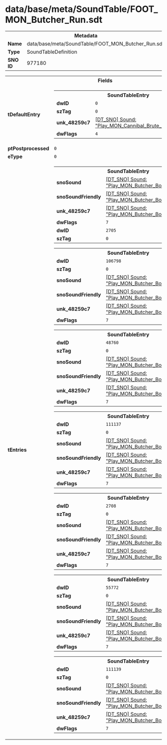 <h1>data/base/meta/SoundTable/FOOT_MON_Butcher_Run.sdt</h1><table><tr><th colspan="100%">Metadata</th></tr><tr><td><b>Name</b></td><td>data/base/meta/SoundTable/FOOT_MON_Butcher_Run.sdt</td></tr><tr><td><b>Type</b></td><td>SoundTableDefinition</td></tr><tr><td><b>SNO ID</b></td><td>977180</td></tr></table>

<table><tr><th colspan="100%">Fields</th></tr><tr><td><b>tDefaultEntry</b></td><td><table><tr><th colspan="100%">SoundTableEntry</th></tr><tr><td><b>dwID</b></td><td><code>0</code></td></tr><tr><td><b>szTag</b></td><td><code>0</code></td></tr><tr><td><b>unk_48259c7</b></td><td><a href="..\Sound\Play_MON_Cannibal_Brute_Run_FS_3P.snd">[DT_SNO] Sound: "Play_MON_Cannibal_Brute_Run_FS_3P"</a></td></tr><tr><td><b>dwFlags</b></td><td><code>4</code></td></tr></table>

</td></tr><tr><td><b>ptPostprocessed</b></td><td><code>0</code></td></tr><tr><td><b>eType</b></td><td><code>0</code></td></tr><tr><td><b>tEntries</b></td><td><table><tr><th colspan="100%">SoundTableEntry</th></tr><tr><td><b>snoSound</b></td><td><a href="..\Sound\Play_MON_Butcher_Boss_FS_Walk_3P.snd">[DT_SNO] Sound: "Play_MON_Butcher_Boss_FS_Walk_3P"</a></td></tr><tr><td><b>snoSoundFriendly</b></td><td><a href="..\Sound\Play_MON_Butcher_Boss_FS_Walk_3P.snd">[DT_SNO] Sound: "Play_MON_Butcher_Boss_FS_Walk_3P"</a></td></tr><tr><td><b>unk_48259c7</b></td><td><a href="..\Sound\Play_MON_Butcher_Boss_FS_Walk_3P.snd">[DT_SNO] Sound: "Play_MON_Butcher_Boss_FS_Walk_3P"</a></td></tr><tr><td><b>dwFlags</b></td><td><code>7</code></td></tr><tr><td><b>dwID</b></td><td><code>2705</code></td></tr><tr><td><b>szTag</b></td><td><code>0</code></td></tr></table>


<table><tr><th colspan="100%">SoundTableEntry</th></tr><tr><td><b>dwID</b></td><td><code>106798</code></td></tr><tr><td><b>szTag</b></td><td><code>0</code></td></tr><tr><td><b>snoSound</b></td><td><a href="..\Sound\Play_MON_Butcher_Boss_FS_Walk_3P.snd">[DT_SNO] Sound: "Play_MON_Butcher_Boss_FS_Walk_3P"</a></td></tr><tr><td><b>snoSoundFriendly</b></td><td><a href="..\Sound\Play_MON_Butcher_Boss_FS_Walk_3P.snd">[DT_SNO] Sound: "Play_MON_Butcher_Boss_FS_Walk_3P"</a></td></tr><tr><td><b>unk_48259c7</b></td><td><a href="..\Sound\Play_MON_Butcher_Boss_FS_Walk_3P.snd">[DT_SNO] Sound: "Play_MON_Butcher_Boss_FS_Walk_3P"</a></td></tr><tr><td><b>dwFlags</b></td><td><code>7</code></td></tr></table>


<table><tr><th colspan="100%">SoundTableEntry</th></tr><tr><td><b>dwID</b></td><td><code>48760</code></td></tr><tr><td><b>szTag</b></td><td><code>0</code></td></tr><tr><td><b>snoSound</b></td><td><a href="..\Sound\Play_MON_Butcher_Boss_FS_Walk_3P.snd">[DT_SNO] Sound: "Play_MON_Butcher_Boss_FS_Walk_3P"</a></td></tr><tr><td><b>snoSoundFriendly</b></td><td><a href="..\Sound\Play_MON_Butcher_Boss_FS_Walk_3P.snd">[DT_SNO] Sound: "Play_MON_Butcher_Boss_FS_Walk_3P"</a></td></tr><tr><td><b>unk_48259c7</b></td><td><a href="..\Sound\Play_MON_Butcher_Boss_FS_Walk_3P.snd">[DT_SNO] Sound: "Play_MON_Butcher_Boss_FS_Walk_3P"</a></td></tr><tr><td><b>dwFlags</b></td><td><code>7</code></td></tr></table>


<table><tr><th colspan="100%">SoundTableEntry</th></tr><tr><td><b>dwID</b></td><td><code>111137</code></td></tr><tr><td><b>szTag</b></td><td><code>0</code></td></tr><tr><td><b>snoSound</b></td><td><a href="..\Sound\Play_MON_Butcher_Boss_FS_Walk_3P.snd">[DT_SNO] Sound: "Play_MON_Butcher_Boss_FS_Walk_3P"</a></td></tr><tr><td><b>snoSoundFriendly</b></td><td><a href="..\Sound\Play_MON_Butcher_Boss_FS_Walk_3P.snd">[DT_SNO] Sound: "Play_MON_Butcher_Boss_FS_Walk_3P"</a></td></tr><tr><td><b>unk_48259c7</b></td><td><a href="..\Sound\Play_MON_Butcher_Boss_FS_Walk_3P.snd">[DT_SNO] Sound: "Play_MON_Butcher_Boss_FS_Walk_3P"</a></td></tr><tr><td><b>dwFlags</b></td><td><code>7</code></td></tr></table>


<table><tr><th colspan="100%">SoundTableEntry</th></tr><tr><td><b>dwID</b></td><td><code>2708</code></td></tr><tr><td><b>szTag</b></td><td><code>0</code></td></tr><tr><td><b>snoSound</b></td><td><a href="..\Sound\Play_MON_Butcher_Boss_FS_Walk_3P.snd">[DT_SNO] Sound: "Play_MON_Butcher_Boss_FS_Walk_3P"</a></td></tr><tr><td><b>snoSoundFriendly</b></td><td><a href="..\Sound\Play_MON_Butcher_Boss_FS_Walk_3P.snd">[DT_SNO] Sound: "Play_MON_Butcher_Boss_FS_Walk_3P"</a></td></tr><tr><td><b>unk_48259c7</b></td><td><a href="..\Sound\Play_MON_Butcher_Boss_FS_Walk_3P.snd">[DT_SNO] Sound: "Play_MON_Butcher_Boss_FS_Walk_3P"</a></td></tr><tr><td><b>dwFlags</b></td><td><code>7</code></td></tr></table>


<table><tr><th colspan="100%">SoundTableEntry</th></tr><tr><td><b>dwID</b></td><td><code>55772</code></td></tr><tr><td><b>szTag</b></td><td><code>0</code></td></tr><tr><td><b>snoSound</b></td><td><a href="..\Sound\Play_MON_Butcher_Boss_FS_Walk_3P.snd">[DT_SNO] Sound: "Play_MON_Butcher_Boss_FS_Walk_3P"</a></td></tr><tr><td><b>snoSoundFriendly</b></td><td><a href="..\Sound\Play_MON_Butcher_Boss_FS_Walk_3P.snd">[DT_SNO] Sound: "Play_MON_Butcher_Boss_FS_Walk_3P"</a></td></tr><tr><td><b>unk_48259c7</b></td><td><a href="..\Sound\Play_MON_Butcher_Boss_FS_Walk_3P.snd">[DT_SNO] Sound: "Play_MON_Butcher_Boss_FS_Walk_3P"</a></td></tr><tr><td><b>dwFlags</b></td><td><code>7</code></td></tr></table>


<table><tr><th colspan="100%">SoundTableEntry</th></tr><tr><td><b>dwID</b></td><td><code>111139</code></td></tr><tr><td><b>szTag</b></td><td><code>0</code></td></tr><tr><td><b>snoSound</b></td><td><a href="..\Sound\Play_MON_Butcher_Boss_FS_Walk_3P.snd">[DT_SNO] Sound: "Play_MON_Butcher_Boss_FS_Walk_3P"</a></td></tr><tr><td><b>snoSoundFriendly</b></td><td><a href="..\Sound\Play_MON_Butcher_Boss_FS_Walk_3P.snd">[DT_SNO] Sound: "Play_MON_Butcher_Boss_FS_Walk_3P"</a></td></tr><tr><td><b>unk_48259c7</b></td><td><a href="..\Sound\Play_MON_Butcher_Boss_FS_Walk_3P.snd">[DT_SNO] Sound: "Play_MON_Butcher_Boss_FS_Walk_3P"</a></td></tr><tr><td><b>dwFlags</b></td><td><code>7</code></td></tr></table>


</td></tr></table>

